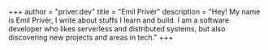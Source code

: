 +++ 
author = "priver.dev"
title = "Emil Privér"
description = "Hey! My name is Emil Privér, I write about stuffs I learn and build. I am a software developer who likes serverless and distributed systems, but also discovering new projects and areas in tech."
+++
